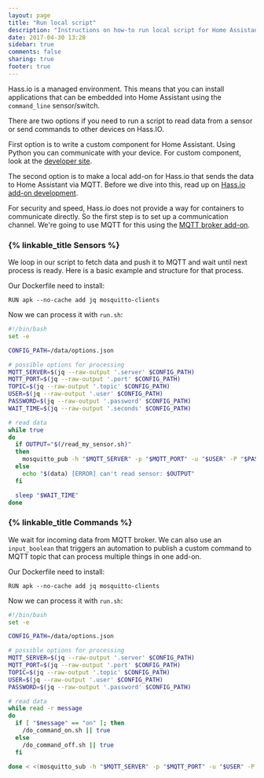 ```yaml
---
layout: page
title: "Run local script"
description: "Instructions on how-to run local script for Home Assistant."
date: 2017-04-30 13:28
sidebar: true
comments: false
sharing: true
footer: true
---
```


Hass.io is a managed environment. This means that you can install applications that can be embedded into Home Assistant using the `command_line` sensor/switch.

There are two options if you need to run a script to read data from a sensor or send commands to other devices on Hass.IO.

First option is to write a custom component for Home Assistant. Using Python you can communicate with your device. For custom component, look at the [developer site][custom-component].

The second option is to make a local add-on for Hass.io that sends the data to Home Assistant via MQTT. Before we dive into this, read up on [Hass.io add-on development][addons-tutorial].

For security and speed, Hass.io does not provide a way for containers to communicate directly. So the first step is to set up a communication channel. We're going to use MQTT for this using the [MQTT broker add-on][mqtt-addon].

### {% linkable_title Sensors %}

We loop in our script to fetch data and push it to MQTT and wait until next process is ready. Here is a basic example and structure for that process.

Our Dockerfile need to install:

```
RUN apk --no-cache add jq mosquitto-clients
```

Now we can process it with `run.sh`:

```bash
#!/bin/bash
set -e

CONFIG_PATH=/data/options.json

# possible options for processing
MQTT_SERVER=$(jq --raw-output '.server' $CONFIG_PATH)
MQTT_PORT=$(jq --raw-output '.port' $CONFIG_PATH)
TOPIC=$(jq --raw-output '.topic' $CONFIG_PATH)
USER=$(jq --raw-output '.user' $CONFIG_PATH)
PASSWORD=$(jq --raw-output '.password' $CONFIG_PATH)
WAIT_TIME=$(jq --raw-output '.seconds' $CONFIG_PATH)

# read data
while true
do
  if OUTPUT="$(/read_my_sensor.sh)"
  then
    mosquitto_pub -h "$MQTT_SERVER" -p "$MQTT_PORT" -u "$USER" -P "$PASSWORD" -t "$TOPIC" -m "$OUTPUT" || true
  else
    echo "$(data) [ERROR] can't read sensor: $OUTPUT"
  fi

  sleep "$WAIT_TIME"
done
```

### {% linkable_title Commands %}

We wait for incoming data from MQTT broker. We can also use an `input_boolean` that triggers an automation to publish a custom command to MQTT topic that can process multiple things in one add-on.

Our Dockerfile need to install:

```
RUN apk --no-cache add jq mosquitto-clients
```

Now we can process it with `run.sh`:
```bash
#!/bin/bash
set -e

CONFIG_PATH=/data/options.json

# possible options for processing
MQTT_SERVER=$(jq --raw-output '.server' $CONFIG_PATH)
MQTT_PORT=$(jq --raw-output '.port' $CONFIG_PATH)
TOPIC=$(jq --raw-output '.topic' $CONFIG_PATH)
USER=$(jq --raw-output '.user' $CONFIG_PATH)
PASSWORD=$(jq --raw-output '.password' $CONFIG_PATH)

# read data
while read -r message
do
  if [ "$message" == "on" ]; then
    /do_command_on.sh || true
  else
    /do_command_off.sh || true
  fi

done < <(mosquitto_sub -h "$MQTT_SERVER" -p "$MQTT_PORT" -u "$USER" -P "$PASSWORD" -t "$TOPIC" -q 1)
```


[MQTT-addon]: /addons/mosquitto/
[custom-component]: /developers/component_loading/
[addons-tutorial]: /developers/hassio/addon_tutorial/
